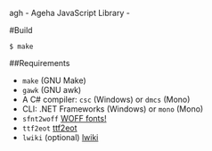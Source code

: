 agh - Ageha JavaScript Library -

#Build

```
$ make
```

##Requirements

- `make` (GNU Make)
- `gawk` (GNU awk)
- A C# compiler: `csc` (Windows) or `dmcs` (Mono)
- CLI: .NET Frameworks (Windows) or `mono` (Mono)
- `sfnt2woff` [WOFF fonts!](http://people.mozilla.org/~jkew/woff/)
- `ttf2eot` [ttf2eot](https://github.com/metaflop/ttf2eot)
- `lwiki` (optional) [lwiki](https://github.com/akinomyoga/lwiki)
